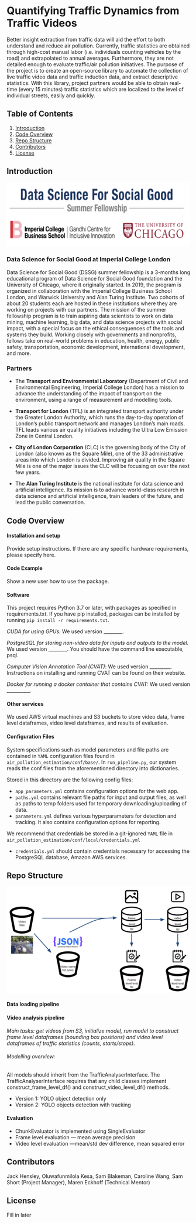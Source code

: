 # Quantifying Traffic Dynamics from Traffic Videos 

Better insight extraction from traffic data will aid the effort to both understand and reduce air pollution. Currently, traffic statistics are obtained through high-cost manual labor (i.e. individuals counting vehicles by the road) and extrapolated to annual averages. Furthermore, they are not detailed enough to evaluate traffic/air pollution initiatives. The purpose of the project is to create an open-source library to automate the collection of live traffic video data and traffic induction data, and extract descriptive statistics. With this library, project partners would be able to obtain real-time (every 15 minutes) traffic statistics which are localized to the level of individual streets, easily and quickly. 

## Table of Contents

1. [Introduction](#introduction)
2. [Code Overview](#code-overview)
3. [Repo Structure](#repo-structure)
4. [Contributors](#contributors)
5. [License](#license)

## Introduction

<p float="left">
  <img src ="readme_resources/images/dssg_imperial_logo.png" alt="alt text" width="500" height="175"  />
</p> 

### Data Science for Social Good at Imperial College London

Data Science for Social Good (DSSG) summer fellowship is a 3-months long educational program of Data Science for Social Good foundation and the University of Chicago, where it originally started. In 2019, the program is organized in collaboration with the Imperial College Business School London, and Warwick University and Alan Turing Institute. Two cohorts of about 20 students each are hosted in these institutions where they are working on projects with our partners. 
The mission of the summer fellowship program is to train aspiring data scientists to work on data mining, machine learning, big data, and data science projects with social impact, with a special focus on the ethical consequences of the tools and systems they build. Working closely with governments and nonprofits, fellows take on real-world problems in education, health, energy, public safety, transportation, economic development, international development, and more.


### Partners

- The **Transport and Environmental Laboratory** (Department of Civil and Environmental Engineering, Imperial College London) has a mission to advance the understanding of the impact of transport on the environment, using a range of measurement and modelling tools. 

- **Transport for London** (TFL) is an integrated transport authority under the Greater London Authority,  which runs the day-to-day operation of London’s public transport network and manages London’s main roads. TFL leads various air quality initiatives including the Ultra Low Emission Zone in Central London.

- **City of London Corporation** (CLC) is the governing body of the City of London (also known as the Square Mile), one of the 33 administrative areas into which London is divided. Improving air quality in the Square Mile is one of the major issues the CLC will be focusing on over the next few years. 

- The  **Alan Turing Institute** is the national institute for data science and artificial intelligence. Its mission is to advance world-class research in data science and artificial intelligence, train leaders of the future, and lead the public conversation. 


## Code Overview
#### Installation and setup

Provide setup instructions.
If there are any specific hardware requirements, please specify here.

#### Code Example

Show a new user how to use the package.

#### Software
This project requires Python 3.7 or later, with packages as specified in requirements.txt. If you have pip installed, packages can be installed by running `pip install -r requirements.txt`.

*CUDA for using GPUs:* We used version ________.

*PostgreSQL for storing non-video data for inputs and outputs to the model.* We used version ________. You should have the command line executable, psql.

*Computer Vision Annotation Tool (CVAT)*: We used version _________. Instructions on installing and running CVAT can be found on their website.

*Docker for running a docker container that contains CVAT:* We used version __________.

#### Other services 
We used AWS virtual machines and S3 buckets to store video data, frame level dataframes, video level dataframes, and results of evaluation. 

#### Configuration Files
System specifications such as model parameters and file paths are contained in `YAML` configuration files found in `air_pollution_estimation/conf/base/`. In `run_pipeline.py`, our system reads the conf files from the aforementioned directory into dictionaries. 

Stored in this directory are the following config files: 
* `app_parameters.yml` contains configuration options for the web app.
* `paths.yml` contains relevant file paths for input and output files, as well as paths to temp folders used for temporary downloading/uploading of data.
* `parameters.yml` defines various hyperparameters for detection and tracking. It also contains configuration options for reporting.

We recommend that credentials be stored in a git-ignored `YAML` file in `air_pollution_estimation/conf/local/credentials.yml`
* `credentials.yml` should contain credentials necessary for accessing the PostgreSQL database, Amazon AWS services.

## Repo Structure 
<p float="left">
  <img src ="readme_resources/images/s3_structure.png" alt="alt text" />
</p> 

#### Data loading pipeline
#### Video analysis pipeline
*Main tasks: get videos from S3, initialize model, run model to construct frame level dataframes (bounding box positions) and video level dataframes of traffic statistics (counts, starts/stops).*

######  Modelling overview: 

All models should inherit from the TrafficAnalyserInterface. The TrafficAnalyserInterface requires that any child classes implement  construct_frame_level_df() and construct_video_level_df() methods. 

- Version 1: YOLO object detection only  
- Version 2: YOLO objects detection with tracking 

#### Evaluation 

- ChunkEvaluator is implemented using SingleEvaluator
- Frame level evaluation — mean average precision
- Video level evaluation  —mean/std dev difference, mean squared error 

## Contributors

Jack Hensley, Oluwafunmilola Kesa, Sam Blakeman, Caroline Wang, Sam Short (Project Manager), Maren Eckhoff (Technical Mentor)

## License

Fill in later